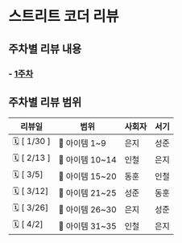 # 스트리트 코더 리뷰

## 주차별 리뷰 내용

### - [1주차](week1/summary.md)

## 주차별 리뷰 범위

| 리뷰일          | 범위         | 사회자 | 서기 |
|--------------|------------| -- | -- |
| 🗓 \[ 1/30 ] | 📘 아이템 1~9 | 은지 | 성준 |
| 🗓 \[ 2/13 ]  | 📘 아이템 10~14  | 인철 | 은지 |
| 🗓 \[ 3/5] | 📘 아이템 15~20  | 동훈 | 인철 |
| 🗓 \[ 3/12]      | 📘 아이템 21~25  | 성준 | 동훈 |
| 🗓 \[ 3/26]      | 📘 아이템 26~30  | 은지 | 성준 |
| 🗓 \[ 4/2]      | 📘 아이템 31~35  | 인철 | 은지 |
